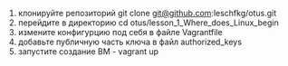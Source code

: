1. клонируйте репозиторий git clone git@github.com:leschfkg/otus.git
2. перейдите в директорию cd otus/lesson_1_Where_does_Linux_begin
3. измените конфигурцию под себя в файле Vagrantfile
4. добавьте публичную часть ключа в файл authorized_keys
5. запустите создание ВМ - vagrant up